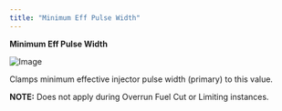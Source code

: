 ```yaml
---
title: "Minimum Eff Pulse Width"
---
```


**Minimum Eff Pulse Width**&nbsp;


![Image](</lib/Config Fuel8.jpg>)


Clamps minimum effective injector pulse width (primary) to this value.


**NOTE:** Does not apply during Overrun Fuel Cut or Limiting instances.
